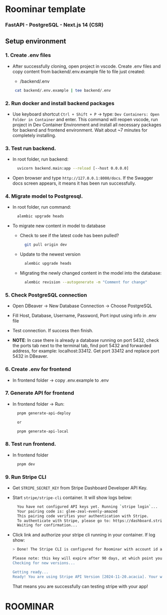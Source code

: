 # Roominar template

### FastAPI - PostgreSQL - Next.js 14 (CSR)

## Setup environment

### 1. Create .env files

- After successfully cloning, open project in vscode. Create .env files and copy content from backend/.env.example
  file to file just created:

  - /backend/.env

  ```bash
   cat backend/.env.example | tee backend/.env
  ```

### 2. Run docker and install backend packages

- Use keyboard shortcut `Ctrl + Shift + P` -> type: `Dev Containers: Open Folder in Container` and enter. This command
  will reopen vscode, run project in Dev Container Environment and install all necessary packages for backend and frontend
  environment. Wait about ~7 minutes for completely installing.

### 3. Test run backend.

- In root folder, run backend:

  ```bash
    uvicorn backend.main:app --reload [--host 0.0.0.0]
  ```

- Open browser and type `http://127.0.0.1:8000/docs`. If the Swagger docs screen appears, it means it has been run
  successfully.

### 4. Migrate model to Postgresql.

- In root folder, run command:

  ```bash
    alembic upgrade heads
  ```

- To migrate new content in model to database

  - Check to see if the latest code has been pulled?

    ```bash
      git pull origin dev
    ```

  - Update to the newest version

    ```bash
      alembic upgrade heads
    ```

  - Migrating the newly changed content in the model into the database:

    ```bash
      alembic revision --autogenerate -m "Comment for change"
    ```

### 5. Check PostgreSQL connection

- Open DBeaver -> New Database Connection -> Choose PostgreSQL
- Fill Host, Database, Username, Password, Port input using info in .env file
- Test connection. If success then finish.

- **NOTE**: In case there is already a database running on port 5432, check the ports tab next to the terminal tab, find
  port 5432 and forwarded address, for example: localhost:33412. Get port 33412 and replace port 5432 in DBeaver.

### 6. Create .env for frontend

- In frontend folder -> copy .env.example to .env

### 7. Generate API for frontend

- In frontend folder -> Run:

  ```bash
    pnpm generate-api-deploy

    or

    pnpm generate-api-local
  ```

### 8. Test run frontend.

- In frontend folder
  ```bash
    pnpm dev
  ```

### 9. Run Stripe CLI

- Get `STRIPE_SECRET_KEY` from Stripe Dashboard Developer API Key.
- Start `stripe/stripe-cli` container. It will show logs below:

  ```bash
    You have not configured API keys yet. Running `stripe login`...
    Your pairing code is: glee-zeal-evenly-amazed
    This pairing code verifies your authentication with Stripe.
    To authenticate with Stripe, please go to: https://dashboard.stripe.com/stripecli/confirm_auth?t=jfasjflasjfslfjasjfdlfjas
    Waiting for confirmation...
  ```

- Click link and authorize your stripe cli running in your container. If log show:

  ```bash
  > Done! The Stripe CLI is configured for Roominar with account id acct_1QUqPiC....

  Please note: this key will expire after 90 days, at which point you'll need to re-authenticate.
  Checking for new versions...

  Getting ready...
  Ready! You are using Stripe API Version [2024-11-20.acacia]. Your webhook signing secret is whsec_57d2370ec7a0865c8... (^C to quit)
  ```

  That means you are successfully can testing stripe with your app!

# ROOMINAR
